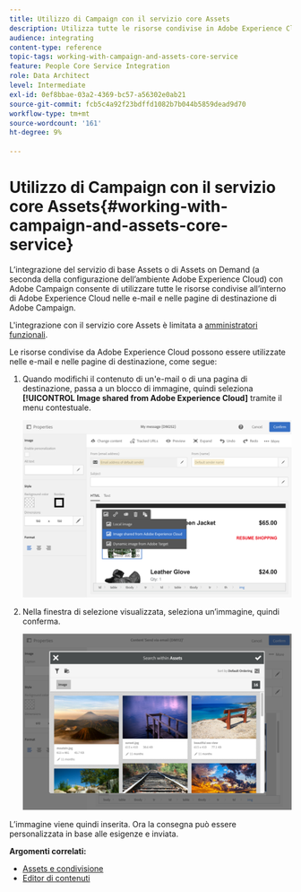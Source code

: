 ```yaml
---
title: Utilizzo di Campaign con il servizio core Assets
description: Utilizza tutte le risorse condivise in Adobe Experience Cloud nei messaggi e nelle pagine di destinazione di Adobe Campaign grazie all’integrazione del servizio core Assets.
audience: integrating
content-type: reference
topic-tags: working-with-campaign-and-assets-core-service
feature: People Core Service Integration
role: Data Architect
level: Intermediate
exl-id: 0ef8bbae-03a2-4369-bc57-a56302e0ab21
source-git-commit: fcb5c4a92f23bdffd1082b7b044b5859dead9d70
workflow-type: tm+mt
source-wordcount: '161'
ht-degree: 9%

---
```


# Utilizzo di Campaign con il servizio core Assets{#working-with-campaign-and-assets-core-service}

L’integrazione del servizio di base Assets o di Assets on Demand (a seconda della configurazione dell’ambiente Adobe Experience Cloud) con Adobe Campaign consente di utilizzare tutte le risorse condivise all’interno di Adobe Experience Cloud nelle e-mail e nelle pagine di destinazione di Adobe Campaign.

L&#39;integrazione con il servizio core Assets è limitata a [amministratori funzionali](../../administration/using/users-management.md#functional-administrators).

Le risorse condivise da Adobe Experience Cloud possono essere utilizzate nelle e-mail e nelle pagine di destinazione, come segue:

1. Quando modifichi il contenuto di un&#39;e-mail o di una pagina di destinazione, passa a un blocco di immagine, quindi seleziona **[!UICONTROL Image shared from Adobe Experience Cloud]** tramite il menu contestuale.

   ![](assets/dam_insert_image_dce.png)

1. Nella finestra di selezione visualizzata, seleziona un’immagine, quindi conferma.

   ![](assets/dam_shared_image_selection.png)

L’immagine viene quindi inserita. Ora la consegna può essere personalizzata in base alle esigenze e inviata.

**Argomenti correlati:**

* [Assets e condivisione](https://experienceleague.adobe.com/docs/core-services/interface/assets/experience-cloud-assets.html)
* [Editor di contenuti](../../designing/using/personalization.md#example-email-personalization)
